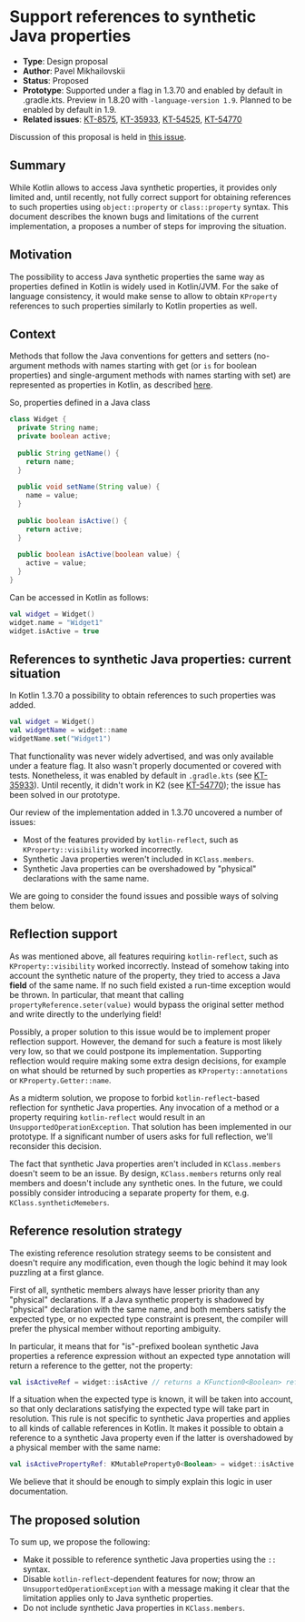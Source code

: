 # Support references to synthetic Java properties

* **Type**: Design proposal
* **Author**: Pavel Mikhailovskii
* **Status**: Proposed
* **Prototype**: Supported under a flag in 1.3.70 and enabled by default in .gradle.kts. Preview in 1.8.20 with `-language-version 1.9`. Planned to be enabled by default in 1.9.
* **Related issues**: [KT-8575](https://youtrack.jetbrains.com/issue/KT-8575), [KT-35933](https://youtrack.jetbrains.com/issue/KT-35933), [KT-54525](https://youtrack.jetbrains.com/issue/KT-54525), [KT-54770](https://youtrack.jetbrains.com/issue/KT-54770)

Discussion of this proposal is held in [this issue](https://github.com/Kotlin/KEEP/issues/328).

## Summary

While Kotlin allows to access Java synthetic properties, it provides only limited and, until recently, 
not fully correct support for obtaining references to such properties using `object::property` or `class::property` syntax. 
This document describes the known bugs and limitations of the current implementation, a proposes a number of steps for improving the situation. 

## Motivation

The possibility to access Java synthetic properties the same way as properties defined in Kotlin is widely used in Kotlin/JVM.
For the sake of language consistency, it would make sense to allow to obtain `KProperty` references to such properties
similarly to Kotlin properties as well.

## Context

Methods that follow the Java conventions for getters and setters (no-argument methods with names starting with get
(or `is` for boolean properties) and single-argument methods with names starting with set)
are represented as properties in Kotlin, as described [here](https://kotlinlang.org/docs/java-interop.html#getters-and-setters).

So, properties defined in a Java class
```java
class Widget {
  private String name;
  private boolean active;
  
  public String getName() {
    return name;
  }
  
  public void setName(String value) {
    name = value;
  }
  
  public boolean isActive() {
    return active;
  }
  
  public boolean isActive(boolean value) {
    active = value;
  }
}
```
Can be accessed in Kotlin as follows:
```kotlin
val widget = Widget()
widget.name = "Widget1"
widget.isActive = true
```

## References to synthetic Java properties: current situation

In Kotlin 1.3.70 a possibility to obtain references to such properties was added.
```kotlin
val widget = Widget()
val widgetName = widget::name
widgetName.set("Widget1")
```
That functionality was never widely advertised, and was only available under a feature flag.
It also wasn't properly documented or covered with tests.
Nonetheless, it was enabled by default in `.gradle.kts` (see [KT-35933](https://youtrack.jetbrains.com/issue/KT-35933)).
Until recently, it didn't work in K2 (see [KT-54770](https://youtrack.jetbrains.com/issue/KT-54770)); the issue has been
solved in our prototype.

Our review of the implementation added in 1.3.70 uncovered a number of issues:
- Most of the features provided by `kotlin-reflect`, such as `KProperty::visibility` worked incorrectly.
- Synthetic Java properties weren't included in `KClass.members`.
- Synthetic Java properties can be overshadowed by "physical" declarations with the same name.

We are going to consider the found issues and possible ways of solving them below.

## Reflection support

As was mentioned above, all features requiring `kotlin-reflect`, such as `KProperty::visibility` worked incorrectly. 
Instead of somehow taking into account the synthetic nature of the property, they tried to access a Java **field** of the same name. 
If no such field existed a run-time exception would be thrown.
In particular, that meant that calling `propertyReference.seter(value)` would bypass the original setter method and write
directly to the underlying field!

Possibly, a proper solution to this issue would be to implement proper reflection support.
However, the demand for such a feature is most likely very low, so that we could postpone its implementation.
Supporting reflection would require making some extra design decisions, for example on what should be returned
by such properties as `KProperty::annotations` or `KProperty.Getter::name`.

As a midterm solution, we propose to forbid `kotlin-reflect`-based reflection for synthetic Java properties.
Any invocation of a method or a property requiring `kotlin-reflect` would result in an `UnsupportedOperationException`.
That solution has been implemented in our prototype.
If a significant number of users asks for full reflection, we'll reconsider this decision.

The fact that synthetic Java properties aren't included in `KClass.members` doesn't seem to be an issue.
By design, `KClass.members` returns only real members and doesn't include any synthetic ones.
In the future, we could possibly consider introducing a separate property for them, e.g. `KClass.syntheticMemebers`.

## Reference resolution strategy

The existing reference resolution strategy seems to be consistent and doesn't require any modification, even
though the logic behind it may look puzzling at a first glance.

First of all, synthetic members always have lesser priority than any "physical" declarations. If a Java synthetic property is
shadowed by "physical" declaration with the same name, and both members satisfy the expected type, or no expected type constraint is present,
the compiler will prefer the physical member without reporting ambiguity. 

In particular, it means that for "is"-prefixed boolean synthetic Java properties a reference expression without
an expected type annotation will return a reference to the getter, not the property:
```kotlin
val isActiveRef = widget::isActive // returns a KFunction0<Boolean> reference the getter method
```

If a situation when the expected type is known, it will be taken into account, so that only declarations satisfying the
expected type will take part in resolution. This rule is not specific to synthetic Java properties and applies to all 
kinds of callable references in Kotlin. It makes it possible to obtain a reference to a synthetic Java property even if the
latter is overshadowed by a physical member with the same name:
```kotlin
val isActivePropertyRef: KMutableProperty0<Boolean> = widget::isActive // now it's a reference to the property, not the getter
```

We believe that it should be enough to simply explain this logic in user documentation.

## The proposed solution

To sum up, we propose the following:
- Make it possible to reference synthetic Java properties using the `::` syntax.
- Disable `kotlin-reflect`-dependent features for now; throw an `UnsupportedOperationException` with a message making
it clear that the limitation applies only to Java synthetic properties.
- Do not include synthetic Java properties in `KClass.members`.